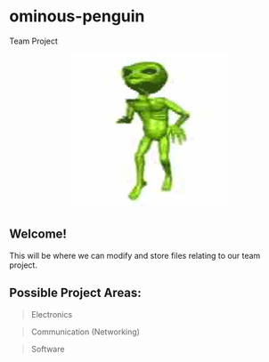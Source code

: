# ominous-penguin
Team Project

<p align="center">
  <img width="280" height="280" src="/al.gif" alt="Alien Image">
</p>

## Welcome!
This will be where we can modify and store files relating to our team project.


## Possible Project Areas:
> Electronics

> Communication (Networking)

> Software
